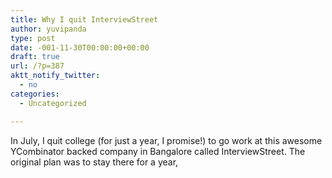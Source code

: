 ```yaml
---
title: Why I quit InterviewStreet
author: yuvipanda
type: post
date: -001-11-30T00:00:00+00:00
draft: true
url: /?p=387
aktt_notify_twitter:
  - no
categories:
  - Uncategorized

---
```

In July, I quit college (for just a year, I promise!) to go work at this awesome YCombinator backed company in Bangalore called InterviewStreet. The original plan was to stay there for a year,

&nbsp;